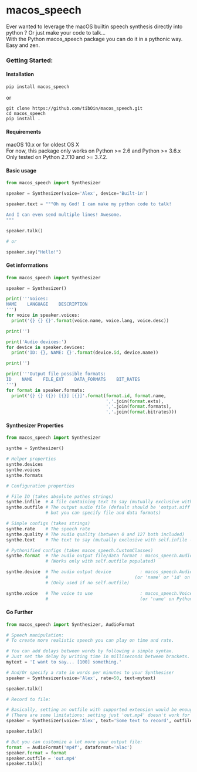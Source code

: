 # macos_speech
Ever wanted to leverage the macOS builtin speech synthesis directly into python ? Or just make your code to talk...<br>
With the Python macos_speech package you can do it in a pythonic way. Easy and zen.

### Getting Started:

#### Installation
`pip install macos_speech`

or

```
git clone https://github.com/tibOin/macos_speech.git
cd macos_speech
pip install .
```

#### Requirements
macOS 10.x or for oldest OS X <br>
For now, this package only works on Python >= 2.6 and Python >= 3.6.x <br>
Only tested on Python 2.7.10 and >= 3.7.2.

#### Basic usage
```python
from macos_speech import Synthesizer

speaker = Synthesizer(voice='Alex', device='Built-in')

speaker.text = """Oh my God! I can make my python code to talk!

And I can even send multiple lines! Awesome.
"""

speaker.talk()

# or

speaker.say("Hello!")
```

#### Get informations

```python
from macos_speech import Synthesizer

speaker = Synthesizer()

print('''Voices:
NAME    LANGUAGE    DESCRIPTION
''')
for voice in speaker.voices:
  print('{} {} {}'.format(voice.name, voice.lang, voice.desc))

print('')

print('Audio devices:')
for device in speaker.devices:
  print('ID: {}, NAME: {}'.format(device.id, device.name))

print('')

print('''Output file possible formats:
ID    NAME    FILE_EXT    DATA_FORMATS    BIT_RATES
''')
for format in speaker.formats:
  print('{} {} ({}) [{}] [{}]'.format(format.id, format.name,
                                      ','.join(format.exts),
                                      ','.join(format.formats),
                                      ','.join(format.bitrates)))

```

#### Synthesizer Properties
```python
from macos_speech import Synthesizer

synthe = Synthesizer()

# Helper properties
synthe.devices
synthe.voices
synthe.formats

# Configuration properties

# File IO (takes absolute pathes strings)
synthe.infile  # A file containing text to say (mutually exclusive with self.text - high priority)
synthe.outfile # The output audio file (default should be 'output.aiff'
               # but you can specify file and data formats)

# Simple configs (takes strings)
synthe.rate    # The speech rate
synthe.quality # The audio quality (between 0 and 127 both included)
synthe.text    # The text to say (mutually exclusive with self.infile - low priority)

# Pythonified configs (takes macos_speech.CustomClasses)
synthe.format  # The audio output file/data format : macos_speech.AudioFormat
               # (Works only with self.outfile populated)

synthe.device  # The audio output device           : macos_speech.AudioDevice
               #                                 (or 'name' or 'id' on Python 3)
               # (Only used if no self.outfile)

synthe.voice   # The voice to use                  : macos_speech.Voice
               #                                   (or 'name' on Python 3)
```

#### Go Further

```python
from macos_speech import Synthesizer, AudioFormat

# Speech manipulation:
# To create more realistic speech you can play on time and rate.

# You can add delays between words by following a simple syntax.
# Just set the delay by writing time in milliseconds between brackets.
mytext = 'I want to say... [100] something.'

# And/Or specify a rate in words per minutes to your Synthesiser
speaker = Synthesizer(voice='Alex', rate=50, text=mytext)

speaker.talk()

# Record to file:

# Basically, setting an outfile with supported extension would be enough to correctly encode the file.
# (There are some limitations: setting just 'out.mp4' doesn't work for example)
speaker = Synthesizer(voice='Alex', text='Some text to record', outfile='out.aac')

speaker.talk()

# But you can customize a lot more your output file:
format  = AudioFormat('mp4f', dataformat='alac')
speaker.format = format
speaker.outfile = 'out.mp4'
speaker.talk()

```
